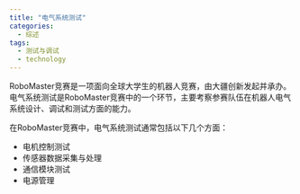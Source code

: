 ```yaml
---  
title: "电气系统测试"  
categories:  
  - 综述  
tags: 
  - 测试与调试 
  - technology  
---  
```


RoboMaster竞赛是一项面向全球大学生的机器人竞赛，由大疆创新发起并承办。电气系统测试是RoboMaster竞赛中的一个环节，主要考察参赛队伍在机器人电气系统设计、调试和测试方面的能力。 

在RoboMaster竞赛中，电气系统测试通常包括以下几个方面：
- 电机控制测试
- 传感器数据采集与处理
- 通信模块测试
- 电源管理 
